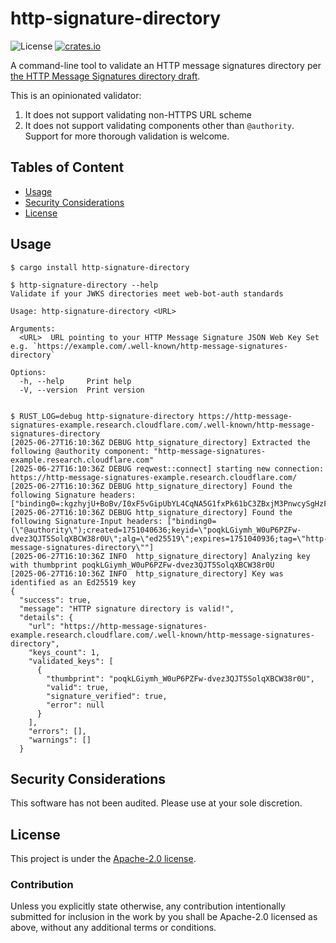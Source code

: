 # http-signature-directory

![License](https://img.shields.io/crates/l/web-bot-auth.svg)
[![crates.io](https://img.shields.io/crates/v/http-signature-directory.svg)][crates.io]

[crates.io]: https://crates.io/crates/http-signature-directory

A command-line tool to validate an HTTP message signatures directory per [the HTTP Message Signatures directory draft](https://www.ietf.org/archive/id/draft-meunier-http-message-signatures-directory-00.html).

This is an opinionated validator:

1. It does not support validating non-HTTPS URL scheme
2. It does not support validating components other than `@authority`. Support for more thorough validation is welcome.

## Tables of Content

- [Usage](#usage)
- [Security Considerations](#security-considerations)
- [License](#license)


## Usage

```
$ cargo install http-signature-directory

$ http-signature-directory --help
Validate if your JWKS directories meet web-bot-auth standards

Usage: http-signature-directory <URL>

Arguments:
  <URL>  URL pointing to your HTTP Message Signature JSON Web Key Set e.g. `https://example.com/.well-known/http-message-signatures-directory`

Options:
  -h, --help     Print help
  -V, --version  Print version


$ RUST_LOG=debug http-signature-directory https://http-message-signatures-example.research.cloudflare.com/.well-known/http-message-signatures-directory
[2025-06-27T16:10:36Z DEBUG http_signature_directory] Extracted the following @authority component: "http-message-signatures-example.research.cloudflare.com"
[2025-06-27T16:10:36Z DEBUG reqwest::connect] starting new connection: https://http-message-signatures-example.research.cloudflare.com/
[2025-06-27T16:10:36Z DEBUG http_signature_directory] Found the following Signature headers: ["binding0=:kgzhyjU+BoBv/I0xF5vGipUbYL4CqNA5G1fxPk61bC3ZBxjM3PnwcySgHzFCSbX5d5DU8Mjd8l/O3Nl4yV0gCw==:"]
[2025-06-27T16:10:36Z DEBUG http_signature_directory] Found the following Signature-Input headers: ["binding0=(\"@authority\");created=1751040636;keyid=\"poqkLGiymh_W0uP6PZFw-dvez3QJT5SolqXBCW38r0U\";alg=\"ed25519\";expires=1751040936;tag=\"http-message-signatures-directory\""]
[2025-06-27T16:10:36Z INFO  http_signature_directory] Analyzing key with thumbprint poqkLGiymh_W0uP6PZFw-dvez3QJT5SolqXBCW38r0U
[2025-06-27T16:10:36Z INFO  http_signature_directory] Key was identified as an Ed25519 key
{
  "success": true,
  "message": "HTTP signature directory is valid!",
  "details": {
    "url": "https://http-message-signatures-example.research.cloudflare.com/.well-known/http-message-signatures-directory",
    "keys_count": 1,
    "validated_keys": [
      {
        "thumbprint": "poqkLGiymh_W0uP6PZFw-dvez3QJT5SolqXBCW38r0U",
        "valid": true,
        "signature_verified": true,
        "error": null
      }
    ],
    "errors": [],
    "warnings": []
  }
```

## Security Considerations

This software has not been audited. Please use at your sole discretion.

## License

This project is under the [Apache-2.0 license](./LICENSE).

### Contribution

Unless you explicitly state otherwise, any contribution intentionally submitted for inclusion in the work by you shall be Apache-2.0 licensed as above, without any additional terms or conditions.
